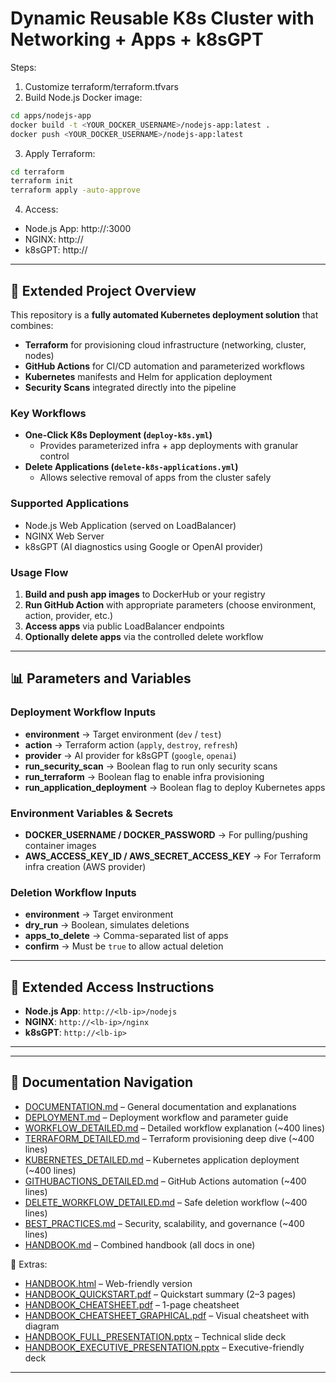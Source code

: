 # Dynamic Reusable K8s Cluster with Networking + Apps + k8sGPT

Steps:

1. Customize terraform/terraform.tfvars
2. Build Node.js Docker image:
```bash
cd apps/nodejs-app
docker build -t <YOUR_DOCKER_USERNAME>/nodejs-app:latest .
docker push <YOUR_DOCKER_USERNAME>/nodejs-app:latest
```
3. Apply Terraform:
```bash
cd terraform
terraform init
terraform apply -auto-approve
```
4. Access:
- Node.js App: http://<node-public-lb-ip>:3000
- NGINX: http://<node-public-lb-ip>
- k8sGPT: http://<k8sgpt-lb-ip>


---

## 📘 Extended Project Overview

This repository is a **fully automated Kubernetes deployment solution** that combines:

- **Terraform** for provisioning cloud infrastructure (networking, cluster, nodes)
- **GitHub Actions** for CI/CD automation and parameterized workflows
- **Kubernetes** manifests and Helm for application deployment
- **Security Scans** integrated directly into the pipeline

### Key Workflows
- **One-Click K8s Deployment (`deploy-k8s.yml`)**
  - Provides parameterized infra + app deployments with granular control
- **Delete Applications (`delete-k8s-applications.yml`)**
  - Allows selective removal of apps from the cluster safely

### Supported Applications
- Node.js Web Application (served on LoadBalancer)
- NGINX Web Server
- k8sGPT (AI diagnostics using Google or OpenAI provider)

### Usage Flow
1. **Build and push app images** to DockerHub or your registry
2. **Run GitHub Action** with appropriate parameters (choose environment, action, provider, etc.)
3. **Access apps** via public LoadBalancer endpoints
4. **Optionally delete apps** via the controlled delete workflow

---

## 📊 Parameters and Variables

### Deployment Workflow Inputs
- **environment** → Target environment (`dev` / `test`)
- **action** → Terraform action (`apply`, `destroy`, `refresh`)
- **provider** → AI provider for k8sGPT (`google`, `openai`)
- **run_security_scan** → Boolean flag to run only security scans
- **run_terraform** → Boolean flag to enable infra provisioning
- **run_application_deployment** → Boolean flag to deploy Kubernetes apps

### Environment Variables & Secrets
- **DOCKER_USERNAME / DOCKER_PASSWORD** → For pulling/pushing container images
- **AWS_ACCESS_KEY_ID / AWS_SECRET_ACCESS_KEY** → For Terraform infra creation (AWS provider)

### Deletion Workflow Inputs
- **environment** → Target environment
- **dry_run** → Boolean, simulates deletions
- **apps_to_delete** → Comma-separated list of apps
- **confirm** → Must be `true` to allow actual deletion

---

## 📄 Extended Access Instructions

- **Node.js App**: `http://<lb-ip>/nodejs`
- **NGINX**: `http://<lb-ip>/nginx`
- **k8sGPT**: `http://<lb-ip>`

---

---

## 📑 Documentation Navigation

- [DOCUMENTATION.md](./Documents/DOCUMENTATION.md) – General documentation and explanations  
- [DEPLOYMENT.md](./Documents/DEPLOYMENT.md) – Deployment workflow and parameter guide  
- [WORKFLOW_DETAILED.md](./Documents/WORKFLOW_DETAILED.md) – Detailed workflow explanation (~400 lines)  
- [TERRAFORM_DETAILED.md](./Documents/TERRAFORM_DETAILED.md) – Terraform provisioning deep dive (~400 lines)  
- [KUBERNETES_DETAILED.md](./Documents/KUBERNETES_DETAILED.md) – Kubernetes application deployment (~400 lines)  
- [GITHUBACTIONS_DETAILED.md](./Documents/GITHUBACTIONS_DETAILED.md) – GitHub Actions automation (~400 lines)  
- [DELETE_WORKFLOW_DETAILED.md](./Documents/DELETE_WORKFLOW_DETAILED.md) – Safe deletion workflow (~400 lines)  
- [BEST_PRACTICES.md](./Documents/BEST_PRACTICES.md) – Security, scalability, and governance (~400 lines)  
- [HANDBOOK.md](./Documents/HANDBOOK.md) – Combined handbook (all docs in one)  

🔗 Extras:  
- [HANDBOOK.html](./Documents/HANDBOOK.html) – Web-friendly version  
- [HANDBOOK_QUICKSTART.pdf](./Documents/HANDBOOK_QUICKSTART.pdf) – Quickstart summary (2–3 pages)  
- [HANDBOOK_CHEATSHEET.pdf](./Documents/HANDBOOK_CHEATSHEET.pdf) – 1-page cheatsheet  
- [HANDBOOK_CHEATSHEET_GRAPHICAL.pdf](./Documents/HANDBOOK_CHEATSHEET_GRAPHICAL.pdf) – Visual cheatsheet with diagram  
- [HANDBOOK_FULL_PRESENTATION.pptx](./Documents/HANDBOOK_FULL_PRESENTATION.pptx) – Technical slide deck  
- [HANDBOOK_EXECUTIVE_PRESENTATION.pptx](./Documents/HANDBOOK_EXECUTIVE_PRESENTATION.pptx) – Executive-friendly deck  

---
